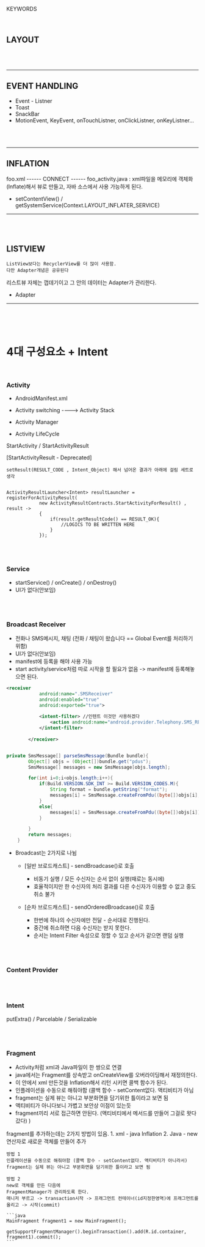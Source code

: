 KEYWORDS

<br>

## LAYOUT


<br><br>

----


## EVENT HANDLING

* Event - Listner
* Toast 
* SnackBar
* MotionEvent, KeyEvent, onTouchListner, onClickListner, onKeyListner...



<br><br>

----

## INFLATION 

foo.xml ------ CONNECT ------ foo_activity.java
: xml파일을 메모리에 객체화(Inflate)해서 뷰로 만들고, 자바 소스에서 사용 가능하게 된다.

* setContentView() / getSystemService(Context.LAYOUT_INFLATER_SERVICE)

----

<br><br>

## LISTVIEW
    ListView보다는 RecyclerView를 더 많이 사용함.
    다만 Adapter개념은 공유된다

리스트뷰 자체는 껍데기이고 그 안의 데이터는 Adapter가 관리한다. 

* Adapter


-----



<br><br><br>

# 4대 구성요소 + Intent

<br>

### Activity

* AndroidManifest.xml
* Activity switching ----> Activity Stack
* Activity Manager

* Activity LifeCycle

StartActivity / StartActivityResult


[StartActivityResult - Deprecated]
```
setResult(RESULT_CODE , Intent_Object) 해서 넘어온 결과가 아래에 걸림 세트로 생각


ActivityResultLauncher<Intent> resultLauncher = registerForActivityResult(
            new ActivityResultContracts.StartActivityForResult() , result ->
            {
                if(result.getResultCode() == RESULT_OK){
                    //LOGICS TO BE WRITTEN HERE
                }
            });
```



<br><br>
### Service

* startService() / onCreate() / onDestroy()
* UI가 없다(안보임)

<br><br>

### Broadcast Receiver
* 전화나 SMS메시지, 채팅 (전화 / 채팅이 왔습니다 == Global Event를 처리하기 위함) 
* UI가 없다(안보임)
* manifest에 등록을 해야 사용 가능 
* start activity/service처럼 따로 시작을 할 필요가 없음 -> manifest에 등록해놓으면 된다. 

```xml
<receiver
            android:name=".SMSReceiver"
            android:enabled="true"
            android:exported="true">
            
            <intent-filter> //인텐트 이것만 사용하겠다 
                <action android:name="android.provider.Telephony.SMS_RECEIVED"/>
            </intent-filter>
            
        </receiver>
```
```java 정형화된 문자 관련 리시버 코드

private SmsMessage[] parseSmsMessage(Bundle bundle){
        Object[] objs = (Object[])bundle.get("pdus");
        SmsMessage[] messages = new SmsMessage[objs.length];

        for(int i=0;i<objs.length;i++){
            if(Build.VERSION.SDK_INT >= Build.VERSION_CODES.M){
                String format = bundle.getString("format");
                messages[i] = SmsMessage.createFromPdu((byte[])objs[i], format);
            }
            else{
                messages[i] = SmsMessage.createFromPdu((byte[])objs[i]);
            }

        }
        return messages;
    }

```

* Broadcast는 2가지로 나뉨
  * [일반 브로드캐스트] - sendBroadcase()로 호출
    * 비동기 실행 / 모든 수신자는 순서 없이 실행(때로는 동시에)
    * 효율적이지만 한 수신자의 처리 결과를 다른 수신자가 이용할 수 없고 중도 취소 불가

  * [순차 브로드캐스트] - sendOrderedBroadcase()로 호출
    * 한번에 하나의 수신자에만 전달 - 순서대로 진행된다.
    * 중간에 취소하면 다음 수신자는 받지 못한다. 
    * 순서는 Intent Filter 속성으로 정할 수 있고 순서가 같으면 랜덤 실행 


<br><br>

### Content Provider

<br><br>

### Intent

putExtra() / Parcelable / Serializable 



<br><br>

### Fragment
- Activity처럼 xml과 Java파일이 한 쌍으로 연결 
- java에서는 Fragment를 상속받고 onCreateView를 오버라이딩해서 재정의한다. 
- 이 안에서 xml 만든것을 Inflation해서 리턴 시키면 콜백 함수가 된다. 
- 인플레이션을 수동으로 해줘야함 (콜백 함수 - setContent없다. 액티비티가 아님
- fragment는 실제 뷰는 아니고 부분화면을 담기위한 틀이라고 보면 됨
- 액티비티가 아니다보니 가볍고 보안상 이점이 있는듯 
- fragment끼리 서로 접근하면 안된다. (액티비티에서 메서드를 만들어 그걸로 왓다갔다)
  )

fragment를 추가하는데는 2가지 방법이 있음.
    1. xml - java Inflation
    2. Java - new 연산자로 새로운 객체를 만들어 추가

    방법 1
    인플레이션을 수동으로 해줘야함 (콜백 함수 - setContent없다. 액티비티가 아니라서)
    fragment는 실제 뷰는 아니고 부분화면을 담기위한 틀이라고 보면 됨

    방법 2
    new로 객체를 만든 다음에 
    FragmentManager가 관리하도록 한다. 
    매니저 부르고 -> transaction시작 -> 프래그먼트 컨테이너(id지정한영역)에 프래그먼트를 올리고 -> 시작(commit)

    ```java
    MainFragment fragment1 = new MainFragment();
                getSupportFragmentManager().beginTransaction().add(R.id.container, fragment1).commit();
    ```

